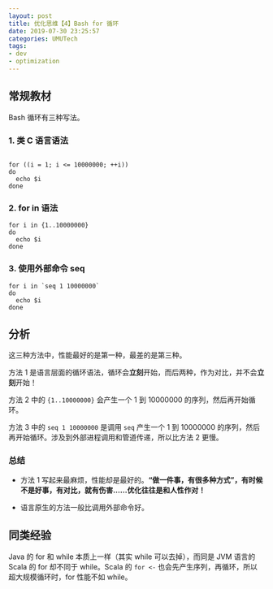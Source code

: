 ```yaml
---
layout: post
title: 优化思维【4】Bash for 循环
date: 2019-07-30 23:25:57
categories: UMUTech
tags:
- dev
- optimization
---
```

## 常规教材

Bash 循环有三种写法。

### 1. 类 C 语言语法

```

for ((i = 1; i <= 10000000; ++i))
do
  echo $i
done
```

### 2. for in 语法

```
for i in {1..10000000}
do
  echo $i
done
```

### 3. 使用外部命令 seq

```
for i in `seq 1 10000000`
do
  echo $i
done
```

## 分析

这三种方法中，性能最好的是第一种，最差的是第三种。

方法 1 是语言层面的循环语法，循环会**立刻**开始，而后两种，作为对比，并不会**立刻**开始！

方法 2 中的 `{1..10000000}` 会产生一个 1 到 10000000 的序列，然后再开始循环。

方法 3 中的 `seq 1 10000000` 是调用 `seq` 产生一个 1 到 10000000 的序列，然后再开始循环。涉及到外部进程调用和管道传递，所以比方法 2 更慢。

### 总结

- 方法 1 写起来最麻烦，性能却是最好的。**“做一件事，有很多种方式”，有时候不是好事，有对比，就有伤害……优化往往是和人性作对！**

- 语言原生的方法一般比调用外部命令好。

## 同类经验

Java 的 for 和 while 本质上一样（其实 while 可以去掉），而同是 JVM 语言的 Scala 的 for 却不同于 while。Scala 的 `for <-` 也会先产生序列，再循环，所以超大规模循环时，for 性能不如 while。
